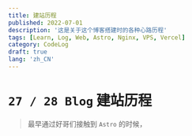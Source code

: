 ```yaml
---
title: 建站历程
published: 2022-07-01
description: '这是关于这个博客搭建时的各种心路历程'
tags: [Learn, Log, Web, Astro, Nginx, VPS, Vercel]
category: CodeLog
draft: true
lang: 'zh_CN'
---
```


# `27 / 28 Blog` 建站历程

> 最早通过好哥们接触到 `Astro` 的时候，
